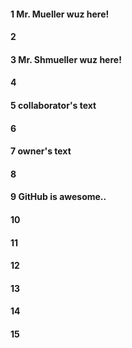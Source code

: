 #### 1 Mr. Mueller wuz here!
#### 2
#### 3 Mr. Shmueller wuz here!
#### 4
#### 5 collaborator's text
#### 6
#### 7 owner's text
#### 8
#### 9 GitHub is awesome..
#### 10
#### 11
#### 12
#### 13
#### 14
#### 15